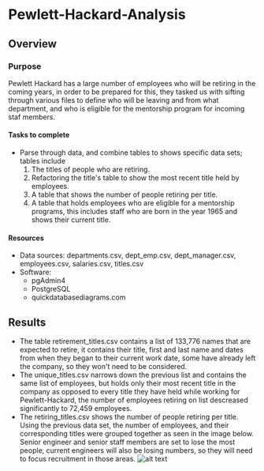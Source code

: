 # Pewlett-Hackard-Analysis
## Overview 
### Purpose
Pewlett Hackard has a large number of employees who will be retiring in the coming years, in order to be prepared for this, they tasked us with sifting through various files to define who will be leaving and from what department, and who is eligible for the mentorship program for incoming staf members. 
#### Tasks to complete
 - Parse through data, and combine tables to shows specific data sets; tables include
    1. The titles of people who are retiring.
    2. Refactoring the title's table to show the most recent title held by employees.
    3. A table that shows the number of people retiring per title.
    4. A table that holds employees who are eligible for a mentorship programs, this includes staff who are born in the year 1965 and shows their current title. 
#### Resources
 - Data sources: departments.csv, dept_emp.csv, dept_manager.csv, employees.csv, salaries.csv, titles.csv
 - Software:
   - pgAdmin4
   - PostgreSQL 
   - quickdatabasediagrams.com
## Results
 - The table retirement_titles.csv contains a list of 133,776 names that are expected to retire, it contains their title, first and last name and dates from when they began to their current work date, some have already left the company, so they won't need to be considered.
 - The unique_titles.csv narrows down the previous list and contains the same list of employees, but holds only their most recent title in the company as opposed to every title they have held while working for Pewlett-Hackard, the number of employees retiring on list descreased significantly to 72,459 employees. 
 - The retiring_titles.csv shows the number of people retiring per title. Using the previous data set, the number of employees, and their corresponding titles were grouped together as seen in the image below. Senior engineer and senior staff members are set to lose the most people, current engineers will also be losing numbers, so they will need to focus recruitment in those areas.
![alt text]("C:\Users\Artsy\Desktop\Pewlett-Hackard-Analysis\Data\retiring_titles.png")
